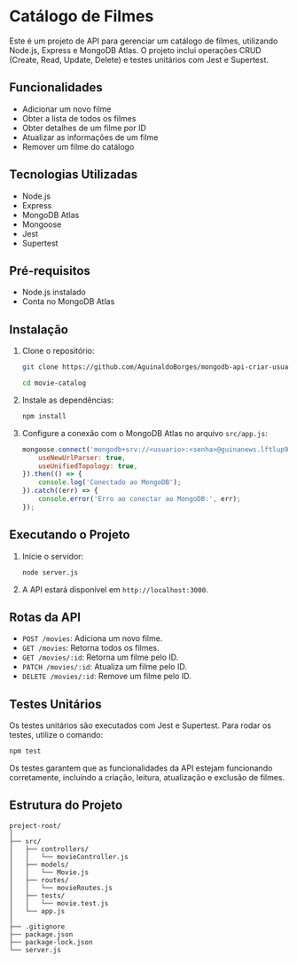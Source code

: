 # Catálogo de Filmes

Este é um projeto de API para gerenciar um catálogo de filmes, utilizando Node.js, Express e MongoDB Atlas. O projeto inclui operações CRUD (Create, Read, Update, Delete) e testes unitários com Jest e Supertest.

## Funcionalidades

- Adicionar um novo filme
- Obter a lista de todos os filmes
- Obter detalhes de um filme por ID
- Atualizar as informações de um filme
- Remover um filme do catálogo

## Tecnologias Utilizadas

- Node.js
- Express
- MongoDB Atlas
- Mongoose
- Jest
- Supertest

## Pré-requisitos

- Node.js instalado
- Conta no MongoDB Atlas

## Instalação

1. Clone o repositório:
   ```bash
   git clone https://github.com/AguinaldoBorges/mongodb-api-criar-usuario.git

   cd movie-catalog
   ```

2. Instale as dependências:
   ```bash
   npm install
   ```

3. Configure a conexão com o MongoDB Atlas no arquivo `src/app.js`:
   ```javascript
   mongoose.connect('mongodb+srv://<usuario>:<senha>@guinanews.lftlup9.mongodb.net/?retryWrites=true&w=majority&appName=GuinaNews', {
       useNewUrlParser: true,
       useUnifiedTopology: true,
   }).then(() => {
       console.log('Conectado ao MongoDB');
   }).catch((err) => {
       console.error('Erro ao conectar ao MongoDB:', err);
   });
   ```

## Executando o Projeto

1. Inicie o servidor:
   ```bash
   node server.js
   ```

2. A API estará disponível em `http://localhost:3000`.

## Rotas da API

- `POST /movies`: Adiciona um novo filme.
- `GET /movies`: Retorna todos os filmes.
- `GET /movies/:id`: Retorna um filme pelo ID.
- `PATCH /movies/:id`: Atualiza um filme pelo ID.
- `DELETE /movies/:id`: Remove um filme pelo ID.

## Testes Unitários

Os testes unitários são executados com Jest e Supertest. Para rodar os testes, utilize o comando:

```bash
npm test
```

Os testes garantem que as funcionalidades da API estejam funcionando corretamente, incluindo a criação, leitura, atualização e exclusão de filmes.

## Estrutura do Projeto

```
project-root/
│
├── src/
│   ├── controllers/
│   │   └── movieController.js
│   ├── models/
│   │   └── Movie.js
│   ├── routes/
│   │   └── movieRoutes.js
│   ├── tests/
│   │   └── movie.test.js
│   └── app.js
│
├── .gitignore
├── package.json
├── package-lock.json
└── server.js
```
